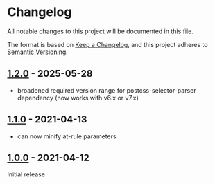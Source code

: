 # Changelog

All notable changes to this project will be documented in this file.

The format is based on [Keep a Changelog](https://keepachangelog.com/en/1.0.0/),
and this project adheres to [Semantic Versioning](https://semver.org/spec/v2.0.0.html).

## [1.2.0] - 2025-05-28

- broadened required version range for postcss-selector-parser dependency
  (now works with v6.x or v7.x)

## [1.1.0] - 2021-04-13

- can now minify at-rule parameters

## [1.0.0] - 2021-04-12

Initial release

[1.2.0]: https://github.com/jake-low/postcss-minify/compare/v1.1.0...v1.2.0
[1.1.0]: https://github.com/jake-low/postcss-minify/compare/v1.0.0...v1.1.0
[1.0.0]: https://github.com/jake-low/postcss-minify/releases/tag/v1.0.0
